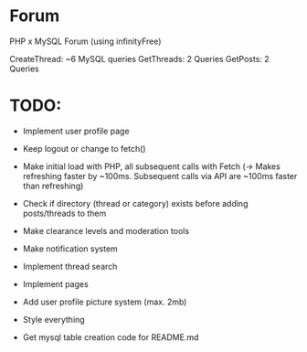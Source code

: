 # Forum

PHP x MySQL Forum (using infinityFree)

CreateThread: ~6 MySQL queries
GetThreads: 2 Queries
GetPosts: 2 Queries

# TODO:

- Implement user profile page
- Keep logout or change to fetch()
- Make initial load with PHP, all subsequent calls with Fetch (-> Makes refreshing faster by ~100ms. Subsequent calls via API are ~100ms faster than refreshing)
- Check if directory (thread or category) exists before adding posts/threads to them

- Make clearance levels and moderation tools
- Make notification system
- Implement thread search
- Implement pages
- Add user profile picture system (max. 2mb)

- Style everything
- Get mysql table creation code for README.md
